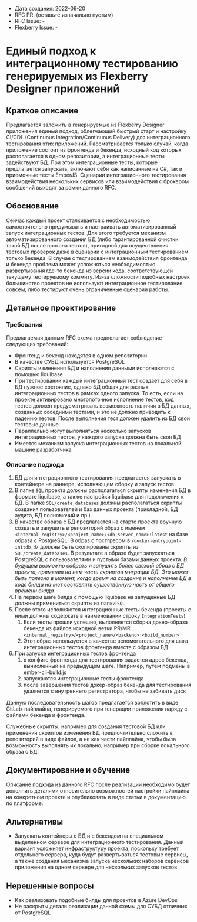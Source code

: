 - Дата создания: 2022-09-20
- RFC PR: (оставьте изначально пустым)
- RFC Issue: -
- Flexberry Issue: -

# Единый подход к интеграционному тестированию генерируемых из Flexberry Designer приложений

## Краткое описание

Предлагается заложить в генерируемые из Flexberry Designer приложения единый подход, облегчающий быстрый старт и настройку CI/CDL (Continuous Integration/Continuous Delivery) для интеграционного тестирования этих приложений. Рассматривается только случай, когда приложение состоит из фронтенда и бекенда, исходный код которых располагается в одном репозитории, а интеграционные тесты задействуют БД. При этом интеграционные тесты, которые предлагается запускать, включают себя как написанные на C#, так и приемочные тесты EmberJS. Сценарии интеграционного тестирования взаимодействия нескольких сервисов или взаимодействия с брокером сообщений выходят за рамки данного RFC.

## Обоснование

Сейчас каждый проект сталкивается с необходимостью самостоятельно придумывать и настраивать автоматизированный запуск интеграционных тестов. Для этого требуется механизм автоматизированного создания БД (либо гарантированной очистки такой БД после прогона тестов), пригодной для осуществления тестовых проверок даже в сценарии с интеграционным тестированием только бекенда. В случае с тестированием взаимодействия фронтенда и бекенда проблема может усложняться необходимостью развертывания где-то бекенда из версии кода, соответствующей текущему тестируемому коммиту. Из-за сложности подобных настроек большинство проектов не используют интеграционное тестирование совсем, либо тестируют очень ограниченные сценарии работы.

## Детальное проектирование

### Требования
Предлагаемая данным RFC схема предполагает соблюдение следующих требований:
* Фронтенд и бекенд находятся в одном репозитории
* В качестве СУБД используется PostgreSQL
* Скрипты изменения БД и наполнения данными исполняются с помощью liquibase
* При тестировании каждый интеграционный тест создает для себя в БД нужное состояние, однако БД общая для разных интеграционных тестов в рамках одного запуска. То есть, если на проекте активировано многопоточное исполнение тестов, код тестов должен предусматривать возможность наличия в БД данных, созданных соседними тестами, и это не должно приводить к падению тестов. После выполнения тест должен удалить из БД свои тестовые данные.
* Параллельно могут выполняться несколько запусков интеграционных тестов, у каждого запуска должна быть своя БД
* Имеется механизм запуска интеграционных тестов на локальной машине разработчика

### Описание подхода
1. БД для интеграционного тестирования предлагается запускать в контейнере на раннере, исполняющем сборку и запуск тестов
2. В папке `SQL` проекта должны располагаться скрипты изменения БД в формате liquibase, а также настройки liquibase для подключения к БД. В папке `SQL/create_databases` должны располагаться скрипты создания пользователей и баз данных проекта (прикладной, БД аудита, БД полномочий и пр.)
3. В качестве образа с БД предлагается на старте проекта вручную создать и запушить в репозиторий образ с именем `<internal_registry>/<project_name>/<db_server_name>:latest` на базе образа с PostgreSQL. В образ с постгресом в `/docker-entrypoint-initdb.d/` должны быть скопированы скрипты из `SQL/create_databases`. В результате в образе будет запускаться PostgreSQL с пользователями и пустыми базами данных проекта. _В будущем возможно собрать и запушить более свежий образ с БД проекта, применив на нем часть скриптов миграции БД. Это может быть полезно в момент, когда время на создание и наполнение БД в ходе билда начнет составлять существенную часть от общего времени билда_
4. На первом шаге билда с помощью liquibase на запущенные БД должны примениться скрипты из папки `SQL`     
5. После этого исполняются интеграционные тесты бекенда (проекты с ними должны содержать в наименовании строку `IntegrationTests`)
   1. Если тесты прошли успешно, выполняется сборка докер-образа бекенда из файлов исходной ветки PR/MR `<internal_registry>/<project_name>/<backend>:<build_number>`
   2. Этот образ используется в качестве вспомогательного для шага интеграционных тестов фронтенда вместе с образом БД
6. При запуске интеграционных тестов фронтенда 
   1. в конфиге фронтенда для тестирования задается адрес бекенда, вычисленный на предыдущем шаге. Например, путем подмены в ember-cli-build.js 
   2. запускаются интеграционные тесты фронтенда
   3. после завершения тестов докер-образ бекенда для тестирования удаляется с внутреннего регистратора, чтобы не забивать диск

Данную последовательность шагов предлагается воплотить в виде GitLab-пайплайна, генерируемого при генерации приложения наряду с файлами бекенда и фронтенда.

Служебные скрипты, например для создания тестовой БД или применения скриптов изменения БД предпочтительно сложить в репозиторий в виде файлов, а не как части пайплайна, чтобы была возможность выполнять их локально, например при сборке локального образа с БД. 

## Документирование и обучение

Описание подхода из данного RFC после реализации необходимо будет дополнить деталями относительно возможностей настройки пайплайна на конкретном проекте и опубликовать в виде статьи в документацию по платформе.
 
## Альтернативы
* Запускать контейнеры с БД и с бекендом на специальном выделенном сервере для интеграционного тестирования. Данный вариант усложняет инфраструктуру проекта, поскольку требует отдельного сервера, куда будут развертываться тестовые сервисы, а также создания механизма запуска нескольких наборов сервисов приложения на одном сервере для нескольких запусков тестов

## Нерешенные вопросы
* Как реализовать подобные билды для проектов в Azure DevOps
* Не раскрыты детали реализации данной схемы для СУБД отличных от PostgreSQL